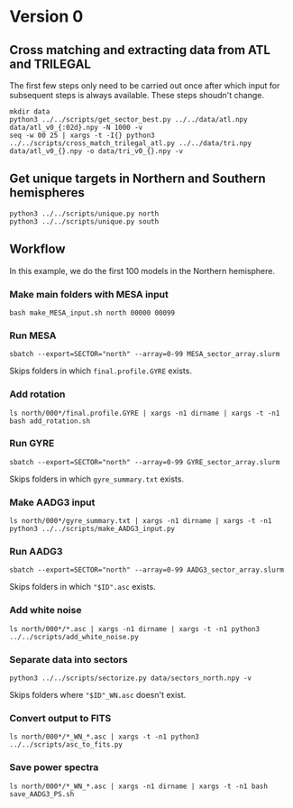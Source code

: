 # Version 0

## Cross matching and extracting data from ATL and TRILEGAL

The first few steps only need to be carried out once after which input
for subsequent steps is always available.  These steps shoudn't
change.

    mkdir data
    python3 ../../scripts/get_sector_best.py ../../data/atl.npy data/atl_v0_{:02d}.npy -N 1000 -v
    seq -w 00 25 | xargs -t -I{} python3 ../../scripts/cross_match_trilegal_atl.py ../../data/tri.npy data/atl_v0_{}.npy -o data/tri_v0_{}.npy -v

## Get unique targets in Northern and Southern hemispheres

    python3 ../../scripts/unique.py north
    python3 ../../scripts/unique.py south

## Workflow

In this example, we do the first 100 models in the Northern hemisphere.

### Make main folders with MESA input

    bash make_MESA_input.sh north 00000 00099

### Run MESA

    sbatch --export=SECTOR="north" --array=0-99 MESA_sector_array.slurm

Skips folders in which ``final.profile.GYRE`` exists.

### Add rotation

    ls north/000*/final.profile.GYRE | xargs -n1 dirname | xargs -t -n1 bash add_rotation.sh

### Run GYRE

    sbatch --export=SECTOR="north" --array=0-99 GYRE_sector_array.slurm

Skips folders in which ``gyre_summary.txt`` exists.

### Make AADG3 input

    ls north/000*/gyre_summary.txt | xargs -n1 dirname | xargs -t -n1 python3 ../../scripts/make_AADG3_input.py

### Run AADG3

    sbatch --export=SECTOR="north" --array=0-99 AADG3_sector_array.slurm

Skips folders in which ``"$ID".asc`` exists.

### Add white noise

    ls north/000*/*.asc | xargs -n1 dirname | xargs -t -n1 python3 ../../scripts/add_white_noise.py

### Separate data into sectors

    python3 ../../scripts/sectorize.py data/sectors_north.npy -v

Skips folders where ``"$ID"_WN.asc`` doesn't exist.

### Convert output to FITS

    ls north/000*/*_WN_*.asc | xargs -t -n1 python3 ../../scripts/asc_to_fits.py

### Save power spectra

    ls north/000*/*_WN_*.asc | xargs -n1 dirname | xargs -t -n1 bash save_AADG3_PS.sh

